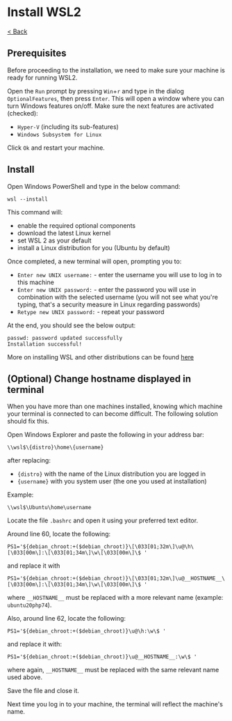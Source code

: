 # Install WSL2

[< Back](README.md)

## Prerequisites
Before proceeding to the installation, we need to make sure your machine is ready for running WSL2.

Open the `Run` prompt by pressing `Win`+`r` and type in the dialog `OptionalFeatures`, then press `Enter`.
This will open a window where you can turn Windows features on/off.
Make sure the next features are activated (checked):
* `Hyper-V` (including its sub-features)
* `Windows Subsystem for Linux`

Click `Ok` and restart your machine.


## Install
Open Windows PowerShell and type in the below command:
```shell
wsl --install
```
This command will:
* enable the required optional components
* download the latest Linux kernel
* set WSL 2 as your default
* install a Linux distribution for you (Ubuntu by default)

Once completed, a new terminal will open, prompting you to:
* `Enter new UNIX username:` - enter the username you will use to log in to this machine
* `Enter new UNIX password:` - enter the password you will use in combination with the selected username (you will not see what you're typing, that's a security measure in Linux regarding passwords)
* `Retype new UNIX password:` - repeat your password

At the end, you should see the below output:

    passwd: password updated successfully
    Installation successful!

More on installing WSL and other distributions can be found [here](https://docs.microsoft.com/en-us/windows/wsl/install)


## (Optional) Change hostname displayed in terminal
When you have more than one machines installed, knowing which machine your terminal is connected to can become difficult.
The following solution should fix this.

Open Windows Explorer and paste the following in your address bar:

    \\wsl$\{distro}\home\{username}
after replacing:
* `{distro}` with the name of the Linux distribution you are logged in
* `{username}` with you system user (the one you used at installation)

Example:

    \\wsl$\Ubuntu\home\username

Locate the file `.bashrc` and open it using your preferred text editor.

Around line 60, locate the following:

    PS1='${debian_chroot:+($debian_chroot)}\[\033[01;32m\]\u@\h\[\033[00m\]:\[\033[01;34m\]\w\[\033[00m\]\$ '
and replace it with

    PS1='${debian_chroot:+($debian_chroot)}\[\033[01;32m\]\u@__HOSTNAME__\[\033[00m\]:\[\033[01;34m\]\w\[\033[00m\]\$ '
where `__HOSTNAME__` must be replaced with a more relevant name (example: `ubuntu20php74`).

Also, around line 62, locate the following:

    PS1='${debian_chroot:+($debian_chroot)}\u@\h:\w\$ '
and replace it with:

    PS1='${debian_chroot:+($debian_chroot)}\u@__HOSTNAME__:\w\$ '
where again, `__HOSTNAME__` must be replaced with the same relevant name used above.

Save the file and close it.

Next time you log in to your machine, the terminal will reflect the machine's name.

